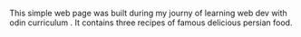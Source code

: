 
This simple web page was built during my journy of learning web dev with odin curriculum . It contains three recipes of famous delicious persian food.
